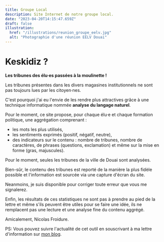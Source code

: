 ```yaml
---
title: Groupe Local
description: Site Internet de notre groupe local.
date: "2023-04-20T14:15:47.659Z"
draft: false
illustration:
  href: "/illustrations/reunion_groupe_eelv.jpg"
  alt: "Photographie d'une réunion EÉLV Douai"
---
```


# Keskidiz ?

**Les tribunes des élu·es passées à la moulinette !**

Les tribunes présentes dans les divers magasines institutionnels ne sont pas toujours lues par les citoyen·nes.

C'est pourquoi j'ai eu l'envie de les rendre plus attractives grâce à une technique informatique nommée **analyse du langage naturel**.

Pour le moment, ce site propose, pour chaque élu·e et chaque formation politique, une aggrégation comprenant :
- les mots les plus utilisés,
- les sentiments exprimés (positif, négatif, neutre),
- des indicateurs sur le contenu : nombre de tribunes, nombre de caractères, de phrases (questions, exclamation) et même sur la mise en forme (gras, majuscules).

Pour le moment, seules les tribunes de la ville de Douai sont analysées.

Bien-sûr, le contenu des tribunes est reporté de la manière la plus fidèle possible et l'information est sourcée via une capture d'écran du site.

Neanmoins, je suis disponible pour corriger toute erreur que vous me signalerez.

Enfin, les résultats de ces statistiques ne sont pas à prendre au pied de la lettre et même s'ils peuvent être utiles pour se faire une idée, ils ne remplacent pas une lecture et une analyse fine du contenu aggrégé.

Amicalement, Nicolas Froidure.

PS: Vous pouvez suivre l'actualité de cet outil en souscrivant à ma lettre d'information sur [mon blog](https://nicolasfroidure.fr).

